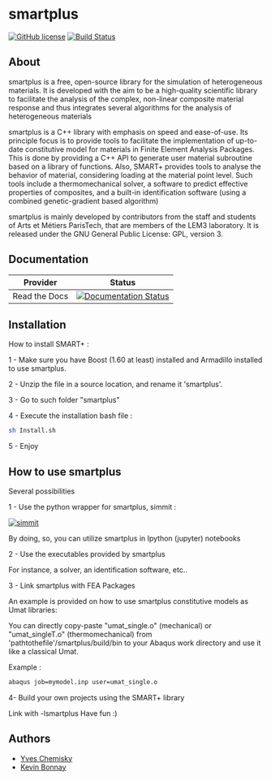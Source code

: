 smartplus
=========



[![GitHub license](https://img.shields.io/badge/licence-GPL%203-blue.svg)](https://github.com/smartplus-team/smartplus/blob/master/LICENSE.txt)
[![Build Status](https://travis-ci.org/abetlen/smartplus.svg?branch=master)](https://travis-ci.org/abetlen/smartplus)

About
-----

smartplus is a free, open-source library for the simulation of heterogeneous materials. It is developed with the aim to be a high-quality scientific library to facilitate the analysis of the complex, non-linear composite material response and thus integrates several algorithms for the analysis of heterogeneous materials

smartplus is a C++ library with emphasis on speed and ease-of-use. Its principle focus is to provide tools to facilitate the implementation of up-to-date constitutive model for materials in Finite Element Analysis Packages. This is done by providing a C++ API to generate user material subroutine based on a library of functions. Also, SMART+ provides tools to analyse the behavior of material, considering loading at the material point level. Such tools include a thermomechanical solver, a software to predict effective properties of composites, and a built-in identification software (using a combined genetic-gradient based algorithm)

smartplus is mainly developed by contributors from the staff and students of Arts et Métiers ParisTech, that are members of the LEM3 laboratory. It is released under the GNU General Public License: GPL, version 3.

Documentation
--------------

Provider      | Status
--------      | ------
Read the Docs | [![Documentation Status](https://readthedocs.org/projects/smartplus/badge/?version=latest)](http://smartplus.readthedocs.io/en/latest)


Installation
------------

How to install SMART+ :

1 - Make sure you have Boost (1.60 at least) installed and Armadillo installed to use smartplus.

2 - Unzip the file in a source location, and rename it 'smartplus'.

3 - Go to such folder "smartplus"

4 - Execute the installation bash file : 

```bash
sh Install.sh
```

5 - Enjoy


How to use smartplus
--------------------

Several possibilities 

1 - Use the python wrapper for smartplus, simmit :

[![simmit](https://img.shields.io/badge/simmit-v0.9-blue.svg)](https://github.com/chemiskyy/simmit)

By doing, so, you can utilize smartplus in Ipython (jupyter) notebooks

2 - Use the executables provided by smartplus

For instance, a solver, an identification software, etc..

3 - Link smartplus with FEA Packages

An example is provided on how to use smartplus constitutive models as Umat libraries:

You can directly copy-paste "umat_single.o" (mechanical) or "umat_singleT.o" (thermomechanical) from 'pathtothefile'/smartplus/build/bin to your Abaqus work directory and use it like a classical Umat.

Example : 
```bash
abaqus job=mymodel.inp user=umat_single.o
```

4- Build your own projects using the SMART+ library

Link with -lsmartplus
Have fun :)

Authors
-------
* [Yves Chemisky](https://github.com/chemiskyy)
* [Kevin Bonnay](https://github.com/kbonnay)
